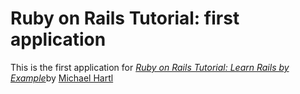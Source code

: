 # Ruby on Rails Tutorial: first application

This is the first application for
[*Ruby on Rails Tutorial: Learn Rails by Example*](http://railstutorial.org)by [Michael Hartl](http://michaelhart1.com)